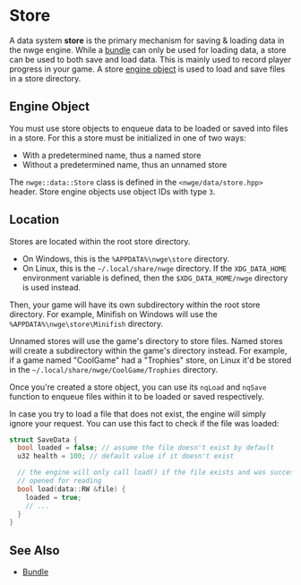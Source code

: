 # Store

A data system **store** is the primary mechanism for saving & loading data in
the nwge engine. While a [bundle](Bundle) can only be used for loading data, a
store can be used to both save and load data. This is mainly used to record
player progress in your game. A store [engine object](../EngineObject) is used
to load and save files in a store directory.

## Engine Object

You must use store objects to enqueue data to be loaded or saved into files in a
store. For this a store must be initialized in one of two ways:

* With a predetermined name, thus a named store
* Without a predetermined name, thus an unnamed store

The `nwge::data::Store` class is defined in the `<nwge/data/store.hpp>` header.
Store engine objects use object IDs with type `3`.

## Location

Stores are located within the root store directory.

* On Windows, this is the `%APPDATA%\nwge\store` directory.
* On Linux, this is the `~/.local/share/nwge` directory. If the `XDG_DATA_HOME`
  environment variable is defined, then the `$XDG_DATA_HOME/nwge` directory is
  used instead.

Then, your game will have its own subdirectory within the root store directory.
For example, Minifish on Windows will use the `%APPDATA%\nwge\store\Minifish`
directory.

Unnamed stores will use the game's directory to store files. Named stores will
create a subdirectory within the game's directory instead. For example, if a
game named "CoolGame" had a "Trophies" store, on Linux it'd be stored in the
`~/.local/share/nwge/CoolGame/Trophies` directory.

Once you're created a store object, you can use its `nqLoad` and `nqSave`
function to enqueue files within it to be loaded or saved respectively.

In case you try to load a file that does not exist, the engine will simply
ignore your request. You can use this fact to check if the file was loaded:

```c++
struct SaveData {
  bool loaded = false; // assume the file doesn't exist by default
  u32 health = 100; // default value if it doesn't exist

  // the engine will only call load() if the file exists and was successfully
  // opened for reading
  bool load(data::RW &file) {
    loaded = true;
    // ...
  }
}
```

## See Also

* [Bundle](Bundle)
